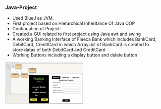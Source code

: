 ### **Java-Project**
* Used BlueJ as JVM.
* First project based on Hierarchical Inheritance Of Java OOP
* Continuation of Project:
* Created a GUI related to first project using Java awt and swing
* A working Banking Interface of Fleeca Bank which includes BankCard, DebitCard, CreditCard in which ArrayList of BankCard is created to     
  store datas of both DebitCard and CreditCard
* Working Buttons including a display button and delete button

<img src="bankgui.png" width="50%" height="50%">

